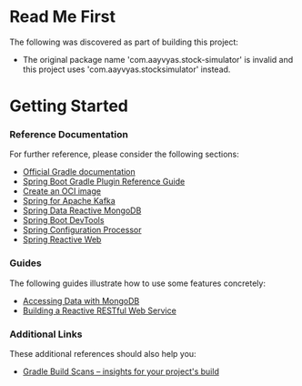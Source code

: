 # Read Me First
The following was discovered as part of building this project:

* The original package name 'com.aayvyas.stock-simulator' is invalid and this project uses 'com.aayvyas.stocksimulator' instead.

# Getting Started

### Reference Documentation
For further reference, please consider the following sections:

* [Official Gradle documentation](https://docs.gradle.org)
* [Spring Boot Gradle Plugin Reference Guide](https://docs.spring.io/spring-boot/docs/3.2.2/gradle-plugin/reference/html/)
* [Create an OCI image](https://docs.spring.io/spring-boot/docs/3.2.2/gradle-plugin/reference/html/#build-image)
* [Spring for Apache Kafka](https://docs.spring.io/spring-boot/docs/3.2.2/reference/htmlsingle/index.html#messaging.kafka)
* [Spring Data Reactive MongoDB](https://docs.spring.io/spring-boot/docs/3.2.2/reference/htmlsingle/index.html#data.nosql.mongodb)
* [Spring Boot DevTools](https://docs.spring.io/spring-boot/docs/3.2.2/reference/htmlsingle/index.html#using.devtools)
* [Spring Configuration Processor](https://docs.spring.io/spring-boot/docs/3.2.2/reference/htmlsingle/index.html#appendix.configuration-metadata.annotation-processor)
* [Spring Reactive Web](https://docs.spring.io/spring-boot/docs/3.2.2/reference/htmlsingle/index.html#web.reactive)

### Guides
The following guides illustrate how to use some features concretely:

* [Accessing Data with MongoDB](https://spring.io/guides/gs/accessing-data-mongodb/)
* [Building a Reactive RESTful Web Service](https://spring.io/guides/gs/reactive-rest-service/)

### Additional Links
These additional references should also help you:

* [Gradle Build Scans – insights for your project's build](https://scans.gradle.com#gradle)

